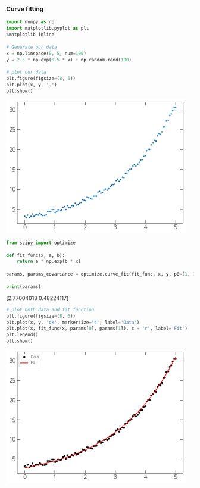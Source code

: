 ### Curve fitting 

```py
import numpy as np
import matplotlib.pyplot as plt
%matplotlib inline

# Generate our data 
x = np.linspace(0, 5, num=100)
y = 2.5 * np.exp(0.5 * x) + np.random.rand(100)

# plot our data 
plt.figure(figsize=(8, 6))
plt.plot(x, y, '.')
plt.show()
```

![original-data-plot](../img/scipy-curve-fit-data.png)

```py
from scipy import optimize

def fit_func(x, a, b):
    return a * np.exp(b * x)

params, params_covariance = optimize.curve_fit(fit_func, x, y, p0=[1, 1])

print(params)
```
[2.77004013 0.48224117]

```py
# plot both data and fit function 
plt.figure(figsize=(8, 6))
plt.plot(x, y, 'ok', markersize='4', label='Data')
plt.plot(x, fit_func(x, params[0], params[1]), c = 'r', label='Fit')
plt.legend()
plt.show()
```

![curve-fit](../img/scipy-curve-fit.png)
